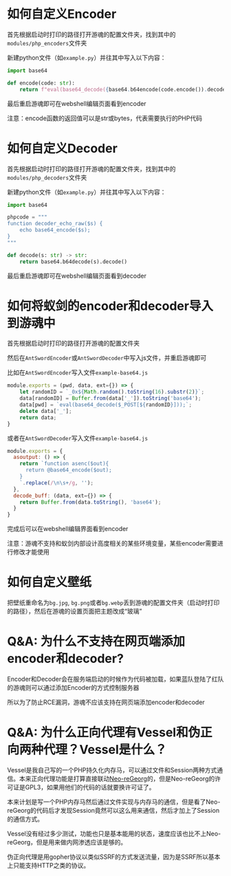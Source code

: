# 如何自定义Encoder

首先根据启动时打印的路径打开游魂的配置文件夹，找到其中的`modules/php_encoders`文件夹

新建python文件（如`example.py`）并往其中写入以下内容：

```python
import base64

def encode(code: str):
    return f"eval(base64_decode({base64.b64encode(code.encode()).decode()!r}));"
```

最后重启游魂即可在webshell编辑页面看到encoder

注意：encode函数的返回值可以是str或bytes，代表需要执行的PHP代码

# 如何自定义Decoder

首先根据启动时打印的路径打开游魂的配置文件夹，找到其中的`modules/php_decoders`文件夹

新建python文件（如`example.py`）并往其中写入以下内容：

```python
import base64

phpcode = """
function decoder_echo_raw($s) {
    echo base64_encode($s);
}
"""

def decode(s: str) -> str:
    return base64.b64decode(s).decode()
```

最后重启游魂即可在webshell编辑页面看到decoder

# 如何将蚁剑的encoder和decoder导入到游魂中

首先根据启动时打印的路径打开游魂的配置文件夹

然后在`AntSwordEncoder`或`AntSwordDecoder`中写入js文件，并重启游魂即可

比如在`AntSwordEncoder`写入文件`example-base64.js`

```js
module.exports = (pwd, data, ext={}) => {
    let randomID = `_0x${Math.random().toString(16).substr(2)}`;
    data[randomID] = Buffer.from(data['_']).toString('base64');
    data[pwd] = `eval(base64_decode($_POST[${randomID}]));`;
    delete data['_'];
    return data;
}
```

或者在`AntSwordDecoder`写入文件`example-base64.js`

```js
module.exports = {
  asoutput: () => {
    return `function asenc($out){
      return @base64_encode($out);
    }
    `.replace(/\n\s+/g, '');
  },
  decode_buff: (data, ext={}) => {
    return Buffer.from(data.toString(), 'base64');
  }
}
```

完成后可以在webshell编辑界面看到encoder

注意：游魂不支持和蚁剑内部设计高度相关的某些环境变量，某些encoder需要进行修改才能使用

# 如何自定义壁纸

把壁纸重命名为`bg.jpg`, `bg.png`或者`bg.webp`丢到游魂的配置文件夹（启动时打印的路径），然后在游魂的设置页面把主题改成“玻璃”

# Q&A: 为什么不支持在网页端添加encoder和decoder?

Encoder和Decoder会在服务端启动的时候作为代码被加载，如果蓝队登陆了红队的游魂则可以通过添加Encoder的方式控制服务器

所以为了防止RCE漏洞，游魂不应该支持在网页端添加encoder和decoder

# Q&A: 为什么正向代理有Vessel和伪正向两种代理？Vessel是什么？

Vessel是我自己写的一个PHP持久化内存马，可以通过文件和Session两种方式通信。本来正向代理功能是打算直接联动[Neo-reGeorg](https://github.com/L-codes/Neo-reGeorg)的，但是Neo-reGeorg的许可证是GPL3，如果用他们的代码的话就要换许可证了。

本来计划是写一个PHP内存马然后通过文件实现与内存马的通信，但是看了Neo-reGeorg的代码后才发现Session竟然可以这么用来通信，然后才加上了Session的通信方式。

Vessel没有经过多少测试，功能也只是基本能用的状态，速度应该也比不上Neo-reGeorg，但是用来做内网渗透应该是够的。

伪正向代理是用gopher协议以类似SSRF的方式发送流量，因为是SSRF所以基本上只能支持HTTP之类的协议。
